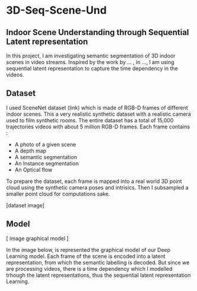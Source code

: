# 3D-Seq-Scene-Und

## Indoor Scene Understanding through Sequential Latent representation

In this project, I am investigating semantic segmentation of 3D indoor scenes in video streams. Inspired by the work by ... , in ..., I am using sequential latent representation to capture the time dependency in the videos.

## Dataset
I used SceneNet dataset (link) which is made of RGB-D frames of different indoor scenes. This a very realistic synthetic dataset with a realistic camera used to film synthetic rooms.
The entire dataset has a total of 15,000 trajectories videos with about 5 million RGB-D frames. Each frame contains :
* A photo of a given scene
* A depth map
* A semantic segmentation
* An Instance segmentation
* An Optical flow

To prepare the dataset, each frame is mapped into a real world 3D point cloud using the synthetic camera poses and intrisics. Then I subsampled a smaller point cloud for computations sake.

[dataset image]


## Model

[ image graphical model ]

In the image below, is represented the graphical model of our Deep Learning model. Each frame of the scene is encoded into a latent representation, from which the semantic labelling is decoded. But since we are processing videos, there is a time dependency which I modelled trhough the latent representations, thus the sequential latent representation Learning.
